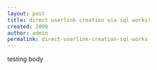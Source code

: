 ```yaml
---
layout: post
title: direct userlink creation via sql works!
created: 2008
author: admin
permalink: direct-userlink-creation-sql-works
---
```

testing body
